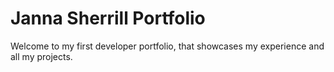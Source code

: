 # Janna Sherrill Portfolio
Welcome to my first developer portfolio, that showcases my experience and all my projects.
